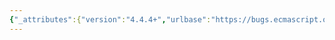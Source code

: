 ```yaml
---
{"_attributes":{"version":"4.4.4+","urlbase":"https://bugs.ecmascript.org/","maintainer":"dherman@mozilla.com"},"bug":{"bug_id":2824,"creation_ts":"2014-05-04 15:36:00 -0700","short_desc":"19.2.3.{2,3}: header parameter-list syntax","delta_ts":"2014-05-31 22:46:24 -0700","product":"Draft for 6th Edition","component":"editorial issue","version":"Rev 24: April 27, 2014 Draft","rep_platform":"All","op_sys":"All","bug_status":"RESOLVED","resolution":"FIXED","priority":"Normal","bug_severity":"enhancement","everconfirmed":true,"reporter":{"uid":"jmdyck","name":"Michael Dyck"},"assigned_to":{"uid":"allen","name":"Allen Wirfs-Brock"},"long_desc":[{"commentid":8145,"comment_count":0,"who":{"uid":"jmdyck","name":"Michael Dyck"},"bug_when":"2014-05-04 15:36:24 -0700","thetext":"Since the spec allows rest-parameter-like syntax in the headers for standard built-in functions, you could presumably use it for these two:\n\n19.2.3.2 Function.prototype.bind ( thisArg [ , arg1 [ , arg2, ...] ] )\n19.2.3.3 Function.prototype.call ( thisArg [ , arg1 [ , arg2, ...] ] )"},{"commentid":8205,"comment_count":1,"who":{"uid":"allen","name":"Allen Wirfs-Brock"},"bug_when":"2014-05-07 11:32:37 -0700","thetext":"fixed in rev25 editor's draft"},{"commentid":8722,"comment_count":2,"who":{"uid":"jmdyck","name":"Michael Dyck"},"bug_when":"2014-05-31 22:46:24 -0700","thetext":"confirmed fixed."}]}}
---
```

